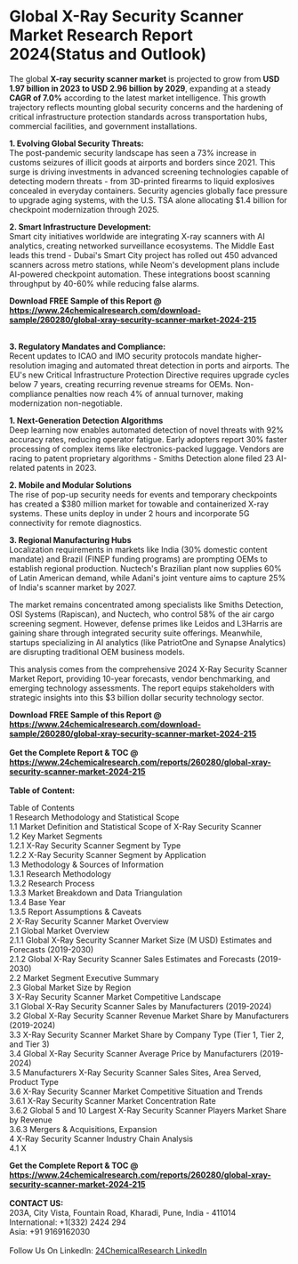 <h1>Global X-Ray Security Scanner Market Research Report 2024(Status and Outlook)</h1><p>The global <strong>X-ray security scanner market</strong> is projected to grow from <strong>USD 1.97 billion in 2023 to USD 2.96 billion by 2029</strong>, expanding at a steady <strong>CAGR of 7.0%</strong> according to the latest market intelligence. This growth trajectory reflects mounting global security concerns and the hardening of critical infrastructure protection standards across transportation hubs, commercial facilities, and government installations.</p><p><strong>1. Evolving Global Security Threats:</strong><br>
The post-pandemic security landscape has seen a 73% increase in customs seizures of illicit goods at airports and borders since 2021. This surge is driving investments in advanced screening technologies capable of detecting modern threats - from 3D-printed firearms to liquid explosives concealed in everyday containers. Security agencies globally face pressure to upgrade aging systems, with the U.S. TSA alone allocating $1.4 billion for checkpoint modernization through 2025.</p><p><strong>2. Smart Infrastructure Development:</strong><br>
Smart city initiatives worldwide are integrating X-ray scanners with AI analytics, creating networked surveillance ecosystems. The Middle East leads this trend - Dubai's Smart City project has rolled out 450 advanced scanners across metro stations, while Neom's development plans include AI-powered checkpoint automation. These integrations boost scanning throughput by 40-60% while reducing false alarms.</p><div><b>Download FREE Sample of this Report @ 
            <a href="https://www.24chemicalresearch.com/download-sample/260280/global-xray-security-scanner-market-2024-215">
            https://www.24chemicalresearch.com/download-sample/260280/global-xray-security-scanner-market-2024-215</a></b></div><br><p><strong>3. Regulatory Mandates and Compliance:</strong><br>
Recent updates to ICAO and IMO security protocols mandate higher-resolution imaging and automated threat detection in ports and airports. The EU's new Critical Infrastructure Protection Directive requires upgrade cycles below 7 years, creating recurring revenue streams for OEMs. Non-compliance penalties now reach 4% of annual turnover, making modernization non-negotiable.</p><p><strong>1. Next-Generation Detection Algorithms</strong><br>
Deep learning now enables automated detection of novel threats with 92% accuracy rates, reducing operator fatigue. Early adopters report 30% faster processing of complex items like electronics-packed luggage. Vendors are racing to patent proprietary algorithms - Smiths Detection alone filed 23 AI-related patents in 2023.</p><p><strong>2. Mobile and Modular Solutions</strong><br>
The rise of pop-up security needs for events and temporary checkpoints has created a $380 million market for towable and containerized X-ray systems. These units deploy in under 2 hours and incorporate 5G connectivity for remote diagnostics.</p><p><strong>3. Regional Manufacturing Hubs</strong><br>
Localization requirements in markets like India (30% domestic content mandate) and Brazil (FINEP funding programs) are prompting OEMs to establish regional production. Nuctech's Brazilian plant now supplies 60% of Latin American demand, while Adani's joint venture aims to capture 25% of India's scanner market by 2027.</p><p>The market remains concentrated among specialists like Smiths Detection, OSI Systems (Rapiscan), and Nuctech, who control 58% of the air cargo screening segment. However, defense primes like Leidos and L3Harris are gaining share through integrated security suite offerings. Meanwhile, startups specializing in AI analytics (like PatriotOne and Synapse Analytics) are disrupting traditional OEM business models.</p><p>This analysis comes from the comprehensive 2024 X-Ray Security Scanner Market Report, providing 10-year forecasts, vendor benchmarking, and emerging technology assessments. The report equips stakeholders with strategic insights into this $3 billion dollar security technology sector.</p><div><b>Download FREE Sample of this Report @ 
            <a href="https://www.24chemicalresearch.com/download-sample/260280/global-xray-security-scanner-market-2024-215">
            https://www.24chemicalresearch.com/download-sample/260280/global-xray-security-scanner-market-2024-215</a></b></div><br><div><b>Get the Complete Report & TOC @ 
            <a href="https://www.24chemicalresearch.com/reports/260280/global-xray-security-scanner-market-2024-215">
            https://www.24chemicalresearch.com/reports/260280/global-xray-security-scanner-market-2024-215</a></b></div><br>
            <b>Table of Content:</b><p>Table of Contents<br />
1 Research Methodology and Statistical Scope<br />
1.1 Market Definition and Statistical Scope of X-Ray Security Scanner<br />
1.2 Key Market Segments<br />
1.2.1 X-Ray Security Scanner Segment by Type<br />
1.2.2 X-Ray Security Scanner Segment by Application<br />
1.3 Methodology & Sources of Information<br />
1.3.1 Research Methodology<br />
1.3.2 Research Process<br />
1.3.3 Market Breakdown and Data Triangulation<br />
1.3.4 Base Year<br />
1.3.5 Report Assumptions & Caveats<br />
2 X-Ray Security Scanner Market Overview<br />
2.1 Global Market Overview<br />
2.1.1 Global X-Ray Security Scanner Market Size (M USD) Estimates and Forecasts (2019-2030)<br />
2.1.2 Global X-Ray Security Scanner Sales Estimates and Forecasts (2019-2030)<br />
2.2 Market Segment Executive Summary<br />
2.3 Global Market Size by Region<br />
3 X-Ray Security Scanner Market Competitive Landscape<br />
3.1 Global X-Ray Security Scanner Sales by Manufacturers (2019-2024)<br />
3.2 Global X-Ray Security Scanner Revenue Market Share by Manufacturers (2019-2024)<br />
3.3 X-Ray Security Scanner Market Share by Company Type (Tier 1, Tier 2, and Tier 3)<br />
3.4 Global X-Ray Security Scanner Average Price by Manufacturers (2019-2024)<br />
3.5 Manufacturers X-Ray Security Scanner Sales Sites, Area Served, Product Type<br />
3.6 X-Ray Security Scanner Market Competitive Situation and Trends<br />
3.6.1 X-Ray Security Scanner Market Concentration Rate<br />
3.6.2 Global 5 and 10 Largest X-Ray Security Scanner Players Market Share by Revenue<br />
3.6.3 Mergers & Acquisitions, Expansion<br />
4 X-Ray Security Scanner Industry Chain Analysis<br />
4.1 X</p><div><b>Get the Complete Report & TOC @ 
            <a href="https://www.24chemicalresearch.com/reports/260280/global-xray-security-scanner-market-2024-215">
            https://www.24chemicalresearch.com/reports/260280/global-xray-security-scanner-market-2024-215</a></b></div><br><b>CONTACT US:</b><br>
            203A, City Vista, Fountain Road, Kharadi, Pune, India - 411014<br>
            International: +1(332) 2424 294<br>
            Asia: +91 9169162030 <br><br>
            Follow Us On LinkedIn: <a href="https://www.linkedin.com/company/24chemicalresearch/">24ChemicalResearch LinkedIn</a>